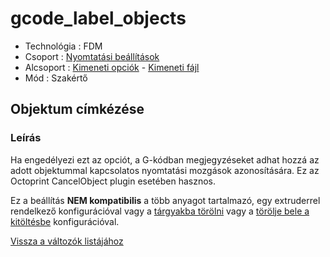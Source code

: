 # gcode\_label\_objects

* Technológia : FDM
* Csoport : [Nyomtatási beállítások](../../konfig/print_settings.md)
* Alcsoport : [Kimeneti opciók](../../beallitasok/print_settings.md#options-de-sortie) - [Kimeneti fájl](gcode_label_objects.md)
* Mód : Szakértő

## Objektum címkézése

### Leírás

Ha engedélyezi ezt az opciót, a G-kódban megjegyzéseket adhat hozzá az adott objektummal kapcsolatos nyomtatási mozgások azonosítására. Ez az Octoprint CancelObject plugin esetében hasznos.

Ez a beállítás **NEM kompatibilis** a több anyagot tartalmazó, egy extruderrel rendelkező konfigurációval vagy a [tárgyakba törölni](wipe_into_objects.md) vagy a [törölje bele a kitöltésbe](wipe_into_infill.md) konfigurációval.

[Vissza a változók listájához](/)

